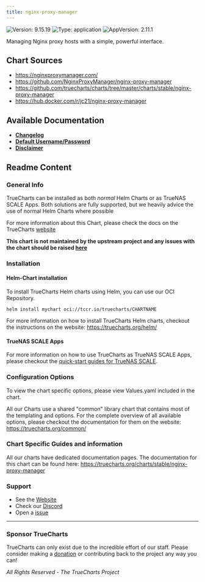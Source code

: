```yaml
---
title: nginx-proxy-manager
---
```


![Version: 9.15.19](https://img.shields.io/badge/Version-9.15.19-informational?style=flat-square) ![Type: application](https://img.shields.io/badge/Type-application-informational?style=flat-square) ![AppVersion: 2.11.1](https://img.shields.io/badge/AppVersion-2.11.1-informational?style=flat-square)

Managing Nginx proxy hosts with a simple, powerful interface.

## Chart Sources

- https://nginxproxymanager.com/
- https://github.com/NginxProxyManager/nginx-proxy-manager
- https://github.com/truecharts/charts/tree/master/charts/stable/nginx-proxy-manager
- https://hub.docker.com/r/jc21/nginx-proxy-manager

## Available Documentation

- [**Changelog**](./changelog)
- [**Default Username/Password**](./credentials)
- [**Disclaimer**](./disclaimer)

## Readme Content


### General Info

TrueCharts can be installed as both _normal_ Helm Charts or as TrueNAS SCALE Apps.
Both solutions are fully supported, but we heavily advice the use of normal Helm Charts where possible

For more information about this Chart, please check the docs on the TrueCharts [website](https://truecharts.org/charts/stable/nginx-proxy-manager)

**This chart is not maintained by the upstream project and any issues with the chart should be raised [here](https://github.com/truecharts/charts/issues/new/choose)**

### Installation

#### Helm-Chart installation

To install TrueCharts Helm charts using Helm, you can use our OCI Repository.

`helm install mychart oci://tccr.io/truecharts/CHARTNAME`

For more information on how to install TrueCharts Helm charts, checkout the instructions on the website: https://truecharts.org/helm/


#### TrueNAS SCALE Apps

For more information on how to use TrueCharts as TrueNAS SCALE Apps, please checkout the [quick-start guides for TrueNAS SCALE](https://truecharts.org/scale/guides/scale-intro).

### Configuration Options

To view the chart specific options, please view Values.yaml included in the chart.

All our Charts use a shared "common" library chart that contains most of the templating and options.
For the complete overview of all available options, please checkout the documentation for them on the website: https://truecharts.org/common/

### Chart Specific Guides and information

All our charts have dedicated documentation pages.
The documentation for this chart can be found here:
https://truecharts.org/charts/stable/nginx-proxy-manager

### Support


- See the [Website](https://truecharts.org)
- Check our [Discord](https://discord.gg/tVsPTHWTtr)
- Open a [issue](https://github.com/truecharts/charts/issues/new/choose)

---

### Sponsor TrueCharts

TrueCharts can only exist due to the incredible effort of our staff.
Please consider making a [donation](https://truecharts.org/general/sponsor) or contributing back to the project any way you can!

_All Rights Reserved - The TrueCharts Project_

